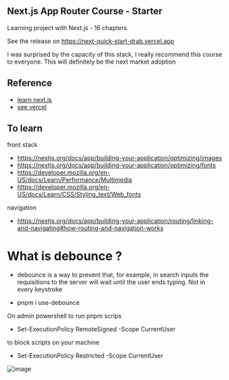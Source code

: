 
## Next.js App Router Course - Starter

Learning project with Next.js - 16 chapters.

See the release on https://next-quick-start-drab.vercel.app

I was surprised by the capacity of this stack, I really recommend this course to everyone. This will definitely be the next market adoption 



## Reference

 - [learn next.js](https://nextjs.org/learn)
 - [see vercel](https://vercel.com)



## To learn

front stack

- https://nextjs.org/docs/app/building-your-application/optimizing/images
- https://nextjs.org/docs/app/building-your-application/optimizing/fonts
- https://developer.mozilla.org/en-US/docs/Learn/Performance/Multimedia
- https://developer.mozilla.org/en-US/docs/Learn/CSS/Styling_text/Web_fonts


navigation
- https://nextjs.org/docs/app/building-your-application/routing/linking-and-navigating#how-routing-and-navigation-works

# What is debounce ?

- debounce is a way to prevent that, for example, in search inputs the requisitions to the server will wait until the user ends typing. Not in every keystroke

- pnpm i use-debounce

On admin powershell to run pnpm scrips 

- Set-ExecutionPolicy RemoteSigned -Scope CurrentUser

to block scripts on your machine
- Set-ExecutionPolicy Restricted -Scope CurrentUser


![image](https://github.com/OAllanFernando/next-quick-start/assets/86169747/6462317c-22cf-46da-8dcb-dc5bca911d82)
